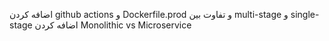 اضافه کردن github actions و Dockerfile.prod و تفاوت بین multi-stage و single-stage
اضافه کردن Monolithic vs Microservice
